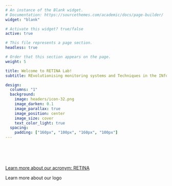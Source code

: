```yaml
---
# An instance of the Blank widget.
# Documentation: https://sourcethemes.com/academic/docs/page-builder/
widget: "blank" 

# Activate this widget? true/false
active: true

# This file represents a page section.
headless: true

# Order that this section appears on the page.
weight: 5

title: Welcome to RETINA Lab!
subtitle: REvolutionising monitoring systems and Techniques in the INformation Age 

design:
  columns: "1"
  background:
    image: headers/icon-32.png
    image_darken: 0.1
    image_parallax: true
    image_position: center
    image_size: cover
    text_color_light: true
  spacing:
    padding: ["160px", "100px", "160px", "100px"]
---
```

<!-- Add icon library -->
<link rel="stylesheet" href="https://cdnjs.cloudflare.com/ajax/libs/font-awesome/4.7.0/css/font-awesome.min.css">

<!-- Add font awesome icons -->
 <a href="https://twitter.com/retinalab" class="fa fa-twitter"></a> &nbsp;
 <a href="https://github.com/RETINALAB" class="fa fa-github"></a>
</br> </br></br>


[Learn more about our acronym: RETINA](https://retinalab.netlify.app/post/acronym/)

Learn more about our logo 
</br></br> </br></br> </br>






